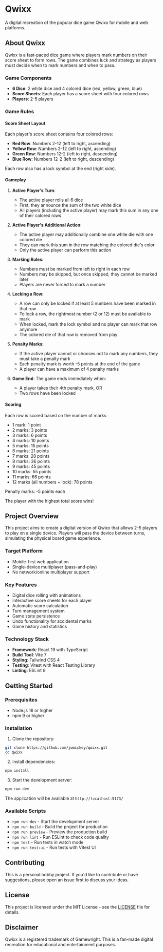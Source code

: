 # Qwixx

A digital recreation of the popular dice game Qwixx for mobile and web platforms.

## About Qwixx

Qwixx is a fast-paced dice game where players mark numbers on their score sheet to form rows. The game combines luck and strategy as players must decide when to mark numbers and when to pass.

### Game Components

- **6 Dice**: 2 white dice and 4 colored dice (red, yellow, green, blue)
- **Score Sheets**: Each player has a score sheet with four colored rows
- **Players**: 2-5 players

### Game Rules

#### Score Sheet Layout

Each player's score sheet contains four colored rows:
- **Red Row**: Numbers 2-12 (left to right, ascending)
- **Yellow Row**: Numbers 2-12 (left to right, ascending)
- **Green Row**: Numbers 12-2 (left to right, descending)
- **Blue Row**: Numbers 12-2 (left to right, descending)

Each row also has a lock symbol at the end (right side).

#### Gameplay

1. **Active Player's Turn**:
   - The active player rolls all 6 dice
   - First, they announce the sum of the two white dice
   - All players (including the active player) may mark this sum in any one of their colored rows
   
2. **Active Player's Additional Action**:
   - The active player may additionally combine one white die with one colored die
   - They can mark this sum in the row matching the colored die's color
   - Only the active player can perform this action

3. **Marking Rules**:
   - Numbers must be marked from left to right in each row
   - Numbers may be skipped, but once skipped, they cannot be marked later
   - Players are never forced to mark a number

4. **Locking a Row**:
   - A row can only be locked if at least 5 numbers have been marked in that row
   - To lock a row, the rightmost number (2 or 12) must be available to mark
   - When locked, mark the lock symbol and no player can mark that row anymore
   - The colored die of that row is removed from play

5. **Penalty Marks**:
   - If the active player cannot or chooses not to mark any numbers, they must take a penalty mark
   - Each penalty mark is worth -5 points at the end of the game
   - A player can have a maximum of 4 penalty marks

6. **Game End**:
   The game ends immediately when:
   - A player takes their 4th penalty mark, OR
   - Two rows have been locked

#### Scoring

Each row is scored based on the number of marks:
- 1 mark: 1 point
- 2 marks: 3 points
- 3 marks: 6 points
- 4 marks: 10 points
- 5 marks: 15 points
- 6 marks: 21 points
- 7 marks: 28 points
- 8 marks: 36 points
- 9 marks: 45 points
- 10 marks: 55 points
- 11 marks: 66 points
- 12 marks (all numbers + lock): 78 points

Penalty marks: -5 points each

The player with the highest total score wins!

## Project Overview

This project aims to create a digital version of Qwixx that allows 2-5 players to play on a single device. Players will pass the device between turns, simulating the physical board game experience.

### Target Platform

- Mobile-first web application
- Single-device multiplayer (pass-and-play)
- No network/online multiplayer support

### Key Features

- Digital dice rolling with animations
- Interactive score sheets for each player
- Automatic score calculation
- Turn management system
- Game state persistence
- Undo functionality for accidental marks
- Game history and statistics

### Technology Stack

- **Framework**: React 19 with TypeScript
- **Build Tool**: Vite 7
- **Styling**: Tailwind CSS 4
- **Testing**: Vitest with React Testing Library
- **Linting**: ESLint 9

## Getting Started

### Prerequisites

- Node.js 18 or higher
- npm 9 or higher

### Installation

1. Clone the repository:
```bash
git clone https://github.com/jwmickey/qwixx.git
cd qwixx
```

2. Install dependencies:
```bash
npm install
```

3. Start the development server:
```bash
npm run dev
```

The application will be available at `http://localhost:5173/`

### Available Scripts

- `npm run dev` - Start the development server
- `npm run build` - Build the project for production
- `npm run preview` - Preview the production build
- `npm run lint` - Run ESLint to check code quality
- `npm test` - Run tests in watch mode
- `npm run test:ui` - Run tests with Vitest UI

## Contributing

This is a personal hobby project. If you'd like to contribute or have suggestions, please open an issue first to discuss your ideas.

## License

This project is licensed under the MIT License - see the [LICENSE](LICENSE) file for details.

## Disclaimer

Qwixx is a registered trademark of Gamewright. This is a fan-made digital recreation for educational and entertainment purposes.
